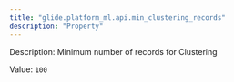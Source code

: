 ```yaml
---
title: "glide.platform_ml.api.min_clustering_records"
description: "Property"
---
```


Description: Minimum number of records for Clustering

Value: `100`